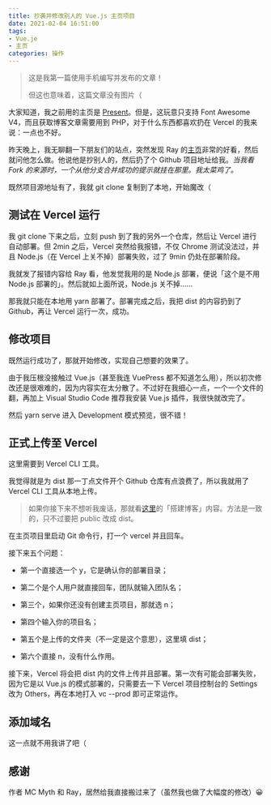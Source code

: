 ```yaml
---
title: 抄袭并修改别人的 Vue.js 主页项目
date: 2021-02-04 16:51:00
tags:
- Vue.je
- 主页
categories: 操作
---
```


> 这是我第一篇使用手机编写并发布的文章！
> 
> 但这也意味着，这篇文章没有图片（

大家知道，我之前用的主页是 [Present](https://github.com/KawaiiZapic/Present)。但是，这玩意只支持 Font Awesome V4，而且获取博客文章需要用到 PHP，对于什么东西都喜欢扔在 Vercel 的我来说：一点也不好。

昨天晚上，我无聊翻一下朋友们的站点，突然发现 Ray 的[主页](https://r-ay.cn)非常的好看，然后就问他怎么做。他说他是抄别人的，然后扔了个 Github 项目地址给我。*当我看 Fork 的来源时，一个从他分支合并成功的提示就挂在那里。我太菜鸡了。*

既然项目源地址有了，我就 git clone 复制到了本地，开始魔改（

## 测试在 Vercel 运行

我 git clone 下来之后，立刻 push 到了我的另外一个仓库，然后让 Vercel 进行自动部署。但 2min 之后，Vercel 突然给我报错，不仅 Chrome 测试没法过，并且 Node.js（在 Vercel 上关不掉）部署失败，过了 9min 仍处在部署阶段。

我就发了报错内容给 Ray 看，他发觉我用的是 Node.js 部署，便说「这个是不用 Node.js 部署的」。然后就如上面所说，Node.js  关不掉......

那我就只能在本地用 yarn 部署了。部署完成之后，我把 dist 的内容扔到了 Github，再让 Vercel 运行一次，成功。

## 修改项目

既然运行成功了，那就开始修改，实现自己想要的效果了。

由于我压根没接触过 Vue.js（甚至我连 VuePress 都不知道怎么用），所以初次修改还是很艰难的，因为内容实在太分散了。不过好在我细心一点，一个一个文件的翻，再加上 Visual Studio Code 推荐我安装 Vue.js 插件，我很快就改完了。

然后 yarn serve 进入 Development 模式预览，很不错！

## 正式上传至 Vercel

这里需要到 Vercel CLI 工具。

我觉得就是为 dist 那一丁点文件开个 Github 仓库有点浪费了，所以我就用了 Vercel CLI 工具从本地上传。

> 如果你接下来不想听我废话，那就看[这里](https://sspai.com/post/63028)的「搭建博客」内容。方法是一致的，只不过要把 public 改成 dist。

在主页项目里启动 Git 命令行，打一个 vercel 并且回车。

接下来五个问题：

- 第一个直接选一个 y，它是确认你的部署目录；

- 第二个是个人用户就直接回车，团队就输入团队名；

- 第三个，如果你还没有创建主页项目，那就选 n；

- 第四个输入你的项目名；

- 第五个是上传的文件夹（不一定是这个意思），这里填 dist；

- 第六个直接 n，没有什么作用。

接下来，Vercel 将会把 dist 内的文件上传并且部署。第一次有可能会部署失败，因为它是以 Vue.js 的模式部署的，只需要去一下 Vercel 项目控制台的 Settings 改为 Others，再在本地打入 vc --prod 即可正常运作。

## 添加域名

这一点就不用我讲了吧（

## 感谢

作者 MC Myth 和 Ray，居然给我直接搬过来了（虽然我也做了大幅度的修改）😀
